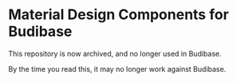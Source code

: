 # Material Design Components for Budibase

This repository is now archived, and no longer used in Budibase.

By the time you read this, it may no longer work against Budibase.
